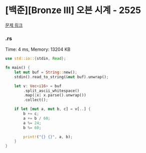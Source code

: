 # [백준][Bronze III] 오븐 시계 - 2525

[문제 링크](https://www.acmicpc.net/problem/2525)

### .rs

Time: 4 ms, Memory: 13204 KB 

```rs
use std::io::{stdin, Read};

fn main() {
    let mut buf = String::new();
    stdin().read_to_string(&mut buf).unwrap();

    let v: Vec<i16> = buf
        .split_ascii_whitespace()
        .map(|x| x.parse().unwrap())
        .collect();

    if let [mut a, mut b, c] = v[..] {
        b += c;
        a += b / 60;
        a %= 24;
        b %= 60;

        print!("{} {}", a, b);
    }
}
```

